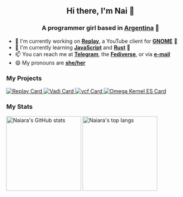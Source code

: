 <div align="center">
  <h2>Hi there, I'm Nai 💖</h2>
  <h3>A programmer girl based in <a href="https://en.wikipedia.org/wiki/Argentina">Argentina</a> 🧉</h3>
</div>

- 🔭 I'm currently working on [**Replay**](https://github.com/naipotato/Replay), a YouTube client for [**GNOME**](https://www.gnome.org) 👣
- 🌱 I'm currently learning [**JavaScript**](https://ecma-international.org/publications-and-standards/standards/ecma-262/) and [**Rust**](https://www.rust-lang.org/) 🦀
- 📫 You can reach me at [**Telegram**](https://t.me/naipotato), the [**Fediverse**](https://transfem.social/@naipotato), or via [**e-mail**](mailto:naiara@naiara.one)
- 😄 My pronouns are [**she/her**](https://pronoun.is/she/her/)

### My Projects

<a href="https://github.com/naipotato/Replay">
  <picture>
    <source srcset="https://github-readme-stats.vercel.app/api/pin?username=naipotato&repo=Replay&theme=github_dark_dimmed&bg_color=00000000" media="(prefers-color-scheme: dark)">
    <source srcset="https://github-readme-stats.vercel.app/api/pin?username=naipotato&repo=Replay" media="(prefers-color-scheme: light), (prefers-color-scheme: no-preference)">
    <img src="https://github-readme-stats.vercel.app/api/pin?username=naipotato&repo=Replay" alt="Replay Card">
  </picture>
</a>

<a href="https://github.com/naipotato/Vadi">
  <picture>
    <source srcset="https://github-readme-stats.vercel.app/api/pin?username=naipotato&repo=Vadi&theme=github_dark_dimmed&bg_color=00000000" media="(prefers-color-scheme: dark)">
    <source srcset="https://github-readme-stats.vercel.app/api/pin?username=naipotato&repo=Vadi" media="(prefers-color-scheme: light), (prefers-color-scheme: no-preference)">
    <img src="https://github-readme-stats.vercel.app/api/pin?username=naipotato&repo=Vadi" alt="Vadi Card">
  </picture>
</a>

<a href="https://github.com/naipotato/vcf">
  <picture>
    <source srcset="https://github-readme-stats.vercel.app/api/pin?username=naipotato&repo=vcf&theme=github_dark_dimmed&bg_color=00000000" media="(prefers-color-scheme: dark)">
    <source srcset="https://github-readme-stats.vercel.app/api/pin?username=naipotato&repo=vcf" media="(prefers-color-scheme: light), (prefers-color-scheme: no-preference)">
    <img src="https://github-readme-stats.vercel.app/api/pin?username=naipotato&repo=vcf" alt="vcf Card">
  </picture>
</a>

<a href="https://github.com/naipotato/Omega-Kernel-ES">
  <picture>
    <source srcset="https://github-readme-stats.vercel.app/api/pin?username=naipotato&repo=Omega-Kernel-ES&theme=github_dark_dimmed&bg_color=00000000" media="(prefers-color-scheme: dark)">
    <source srcset="https://github-readme-stats.vercel.app/api/pin?username=naipotato&repo=Omega-Kernel-ES" media="(prefers-color-scheme: light), (prefers-color-scheme: no-preference)">
    <img src="https://github-readme-stats.vercel.app/api/pin?username=naipotato&repo=Omega-Kernel-ES" alt="Omega Kernel ES Card">
  </picture>
</a>

### My Stats

<picture>
  <source srcset="https://github-readme-stats.vercel.app/api?username=naipotato&show_icons=true&theme=github_dark_dimmed&bg_color=00000000" media="(prefers-color-scheme: dark)">
  <source srcset="https://github-readme-stats.vercel.app/api?username=naipotato&show_icons=true" media="(prefers-color-scheme: light), (prefers-color-scheme: no-preference)">
  <img height="200" src="https://github-readme-stats.vercel.app/api?username=naipotato&show_icons=true" alt="Naiara's GitHub stats">
</picture>

<picture>
  <source srcset="https://github-readme-stats.vercel.app/api/top-langs?username=naipotato&langs_count=8&size_weight=0.5&count_weight=0.5&layout=compact&card_width=320&theme=github_dark_dimmed&bg_color=00000000" media="(prefers-color-scheme: dark)">
  <source srcset="https://github-readme-stats.vercel.app/api/top-langs?username=naipotato&langs_count=8&size_weight=0.5&count_weight=0.5&layout=compact&card_width=320" media="(prefers-color-scheme: light), (prefers-color-scheme: no-preference)">
  <img height="200" src="https://github-readme-stats.vercel.app/api/top-langs?username=naipotato&langs_count=8&size_weight=0.5&count_weight=0.5&layout=compact&card_width=320" alt="Naiara's top langs">
</picture>
